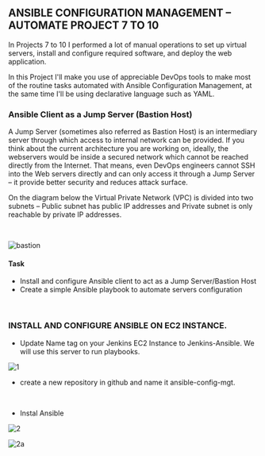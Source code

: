 
## ANSIBLE CONFIGURATION MANAGEMENT – AUTOMATE PROJECT 7 TO 10


In Projects 7 to 10 I performed a lot of manual operations to set up virtual servers, install and configure required software, and deploy the web application.

In this Project I'll make you use of appreciable DevOps tools to make most of the routine tasks automated with Ansible Configuration Management, at the same time I'll be using declarative language such as YAML.

### Ansible Client as a Jump Server (Bastion Host)
A Jump Server (sometimes also referred as Bastion Host) is an intermediary server through which access to internal network can be provided. If you think about the current architecture you are working on, ideally, the webservers would be inside a secured network which cannot be reached directly from the Internet. That means, even DevOps engineers cannot SSH into the Web servers directly and can only access it through a Jump Server – it provide better security and reduces attack surface.

On the diagram below the Virtual Private Network (VPC) is divided into two subnets – Public subnet has public IP addresses and Private subnet is only reachable by private IP addresses.

<br>

![bastion](https://user-images.githubusercontent.com/93729559/167856067-7f77dc3e-74f4-44b4-ad93-2b626e1f3342.png)

#### Task

- Install and configure Ansible client to act as a Jump Server/Bastion Host
- Create a simple Ansible playbook to automate servers configuration

<br>


### INSTALL AND CONFIGURE ANSIBLE ON EC2 INSTANCE.

- Update Name tag on your Jenkins EC2 Instance to Jenkins-Ansible. We will use this server to run playbooks.


![1](https://user-images.githubusercontent.com/93729559/167857180-ca5f9506-5839-4c91-9cc7-e2b70de191da.png)
<br>


- create a new repository in github and name it ansible-config-mgt.
<br>

- Instal Ansible

![2](https://user-images.githubusercontent.com/93729559/167858279-14bd224a-e986-424d-a6d7-5210f77149cb.png)

![2a](https://user-images.githubusercontent.com/93729559/167858577-bce7adc7-9b35-4645-b0b3-e0e9fc2554bb.png)


<br>




